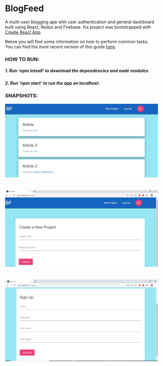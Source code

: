 # BlogFeed
A multi-user blogging app with user authentication and general dashboard built using React, Redux and Firebase.
his project was bootstrapped with [Create React App](https://github.com/facebookincubator/create-react-app).

Below you will find some information on how to perform common tasks.<br>
You can find the most recent version of this guide [here](https://github.com/facebookincubator/create-react-app/blob/master/packages/react-scripts/template/README.md).

### HOW TO RUN:
##### 1. Run 'npm intsall' to download the dependencies and node modules.
##### 2. Run 'npm start' to run the app on localhost.

### SNAPSHOTS:
![](https://github.com/arghac14/BlogFeed/blob/master/Snapshots/Capture0.JPG)
#
![](https://github.com/arghac14/BlogFeed/blob/master/Snapshots/Capture1.JPG)
#
![](https://github.com/arghac14/BlogFeed/blob/master/Snapshots/Capture3.JPG)
